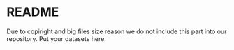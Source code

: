 # README
Due to copiright and big files size reason we do not include this part into our repository. Put your datasets here.